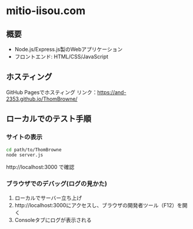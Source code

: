 # mitio-iisou.com

## 概要
- Node.js/Express.js製のWebアプリケーション
- フロントエンド: HTML/CSS/JavaScript

## ホスティング
GitHub Pagesでホスティング
リンク：https://and-2353.github.io/ThomBrowne/

## ローカルでのテスト手順
### サイトの表示
```bash
cd path/to/ThomBrowne
node server.js
```
http://localhost:3000 で確認

### ブラウザでのデバッグ(ログの見かた)
1. ローカルでサーバー立ち上げ
2. http://localhost:3000にアクセスし、ブラウザの開発者ツール（F12）を開く
3. Consoleタブにログが表示される



